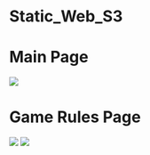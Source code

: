 # Static_Web_S3

  <h1>Main Page</h1>
<img src="https://user-images.githubusercontent.com/54985943/104979573-f5ec1600-5a47-11eb-9da1-01f051a9589c.png"/>

  <h1>Game Rules Page</h1>
<img src ="https://user-images.githubusercontent.com/54985943/105005545-cefa0800-5a78-11eb-98c6-aacf2aaac1d5.png" />
<img src ="https://user-images.githubusercontent.com/54985943/105005561-d4575280-5a78-11eb-9f18-19e0ef71616c.png" />
